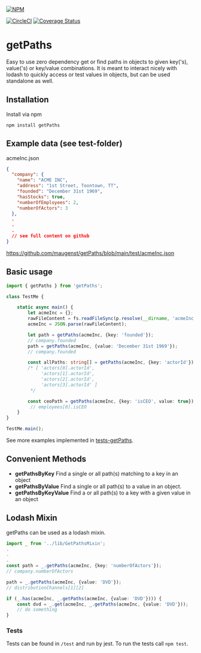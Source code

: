 [![NPM](https://nodei.co/npm/getPaths.png)](https://nodei.co/npm/getPaths/)

[![CircleCI](https://circleci.com/gh/maugenst/getPaths.svg?style=shield)](https://circleci.com/gh/maugenst/getPaths)
[![Coverage Status](https://coveralls.io/repos/github/maugenst/getPaths/badge.svg?branch=master)](https://coveralls.io/github/maugenst/getPaths?branch=master)


# getPaths

Easy to use zero dependency get or find paths in objects to given key('s), value('s) or key/value 
combinations. It is meant to interact nicely with lodash to quickly access or test values in objects, 
but can be used standalone as well.

## Installation

Install via npm

```
npm install getPaths
```

## Example data (see test-folder)

acmeInc.json

```json
{
  "company": {
    "name": "ACME INC",
    "address": "1st Street, Toontown, TT",
    "founded": "December 31st 1969",
    "hasStocks": true,
    "numberOfEmployees": 2,
    "numberOfActors": 3
  },
  .
  .
  .
  // see full content on github
}
```
https://github.com/maugenst/getPaths/blob/main/test/acmeInc.json

## Basic usage

```ts
import { getPaths } from 'getPaths';

class TestMe {

    static async main() {
        let acmeInc = {};
        rawFileContent = fs.readFileSync(p.resolve(__dirname, 'acmeInc.json'), 'utf-8');
        acmeInc = JSON.parse(rawFileContent);

        let path = getPaths(acmeInc, {key: 'founded'});
        // company.founded
        path = getPaths(acmeInc, {value: 'December 31st 1969'});
        // company.founded

        const allPaths: string[] = getPaths(acmeInc, {key: 'actorId'}) as string[];
        /* [ 'actors[0].actorId',
             'actors[1].actorId',
             'actors[2].actorId',
             'actors[3].actorId' ]
         */

        const ceoPath = getPaths(acmeInc, {key: 'isCEO', value: true});
         // employees[0].isCEO
    }
}

TestMe.main();
```

See more examples implemented in [tests-getPaths](https://github.com/maugenst/getPaths/blob/main/test/tests-getPaths.ts).

## Convenient Methods

+ **getPathsByKey** Find a single or all path(s) matching to a key in an object
+ **getPathsByValue** Find a single or all path(s) to a value in an object.
+ **getPathsByKeyValue** Find a or all path(s) to a key with a given value in an object

## Lodash Mixin
getPaths can be used as a lodash mixin.
```ts
import _ from '../lib/GetPathsMixin';
.
.
.
const path = _.getPaths(acmeInc, {key: 'numberOfActors'});
// company.numberOfActors

path = _.getPaths(acmeInc, {value: 'DVD'});
// distributionChannels[1][2]

if (_.has(acmeInc, _.getPaths(acmeInc, {value: 'DVD'}))) {
    const dvd = _.get(acmeInc, _.getPaths(acmeInc, {value: 'DVD'}));
    // do something
}
```

### Tests

Tests can be found in `/test` and run by jest. To run the tests call ``npm test``.
